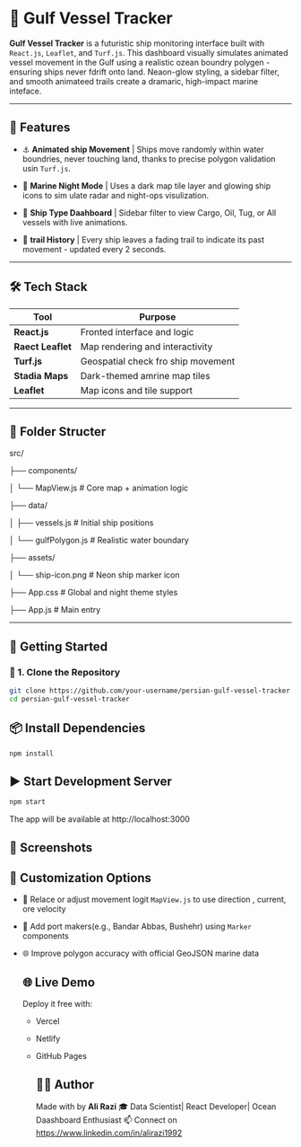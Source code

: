 # 🚢 Gulf Vessel Tracker 

**Gulf Vessel Tracker** is a futuristic ship monitoring interface built with `React.js`, `Leaflet`, and `Turf.js`. This dashboard visually simulates animated vessel movement in the Gulf using a realistic ozean boundry polygen - ensuring ships never fdrift onto land. Neaon-glow
styling, a sidebar filter, and smooth animateed trails create a dramaric, high-impact marine inteface.

----

## 🌊 Features 

- ⚓ **Animated ship Movement**
| Ships move randomly within water boundries, never touching land, thanks to precise polygon validation usin `Turf.js`.

- 🌌 **Marine Night Mode**
| Uses a dark map tile layer and glowing ship icons to sim ulate radar and night-ops visulization.

- 📍 **Ship Type Daahboard**
| Sidebar filter to view Cargo, Oil, Tug, or All vessels with live animations.

- 🧠 **trail History**
| Every ship leaves a fading trail to indicate its past movement - updated every 2 seconds.

----

## 🛠 Tech Stack

| Tool                | Purpose                           |
|---------------------|-----------------------------------|
| **React.js**        | Fronted interface and logic       |
| **Raect Leaflet**   | Map rendering and interactivity   |
| **Turf.js**         | Geospatial check fro ship movement|
| **Stadia Maps**     | Dark-themed amrine map tiles      |
| **Leaflet**         | Map icons and tile support        |

----

## 📂 Folder Structer 


src/

├── components/

│ └── MapView.js # Core map + animation logic

├── data/

│ ├── vessels.js # Initial ship positions

│ └── gulfPolygon.js # Realistic water boundary

├── assets/

│ └── ship-icon.png # Neon ship marker icon

├── App.css # Global and night theme styles

├── App.js # Main entry


---

## 🚀 Getting Started

### 🔧 1. Clone the Repository

```bash
git clone https://github.com/your-username/persian-gulf-vessel-tracker.git
cd persian-gulf-vessel-tracker
```

## 📦 Install Dependencies

```bash
npm install
```

## ▶️ Start Development Server 

```bash
npm start

```
The app will be available at http://localhost:3000

## 📸 Screenshots

 ## 🧩 Customization Options 

 - 🔁 Relace or adjust movement logit `MapView.js` to use direction , current, ore velocity
 - 🧭 Add port makers(e.g., Bandar Abbas, Bushehr) using `Marker` components
 - 🌐 Improve polygon accuracy with official GeoJSON marine data

   ## 🌐 Live Demo

   Deploy it free with:

   - Vercel
   - Netlify
   - GitHub Pages
  
     ## 🧑‍💻 Author

     Made with by **Ali Razi**
     🎓 Data Scientist| React Developer| Ocean Daashboard Enthusiast
     📫 Connect on https://www.linkedin.com/in/alirazi1992
     
